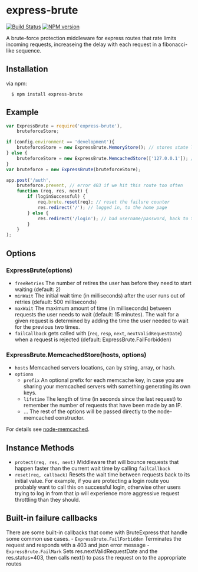 express-brute
=============
[![Build Status](https://travis-ci.org/AdamPflug/express-brute.png?branch=master)](https://travis-ci.org/AdamPflug/express-brute)
[![NPM version](https://badge.fury.io/js/express-brute.png)](http://badge.fury.io/js/express-brute)

A brute-force protection middleware for express routes that rate limits incoming requests, increaseing the delay with each request in a fibonacci-like sequence.

Installation
------------
  via npm:

      $ npm install express-brute

Example
-------
``` js
var ExpressBrute = require('express-brute'),
    bruteforceStore;

if (config.environment == 'development'){
	bruteforceStore = new ExpressBrute.MemoryStore(); // stores state locally, don't use this in production
} else {
	bruteforceStore = new ExpressBrute.MemcachedStore(['127.0.0.1']); // stores state with memcached
}
var bruteforce = new ExpressBrute(bruteforceStore);

app.post('/auth',
	bruteforce.prevent, // error 403 if we hit this route too often
	function (req, res, next) {
		if (loginSuccessful) {
			req.brute.reset(req); // reset the failure counter
			res.redirect('/'); // logged in, to the home page
		} else {
			res.redirect('/login'); // bad username/password, back to the login page
		}
	}
);
```

Options
-------
### ExpressBrute(options)
- `freeRetries` The number of retires the user has before they need to start waiting (default: 2)
- `minWait` The initial wait time (in milliseconds) after the user runs out of retries (default: 500 milliseconds)
- `maxWait` The maximum amount of time (in milliseconds) between requests the user needs to wait (default: 15 minutes). The wait for a given request is determined by adding the time the user needed to wait for the previous two times.
- `failCallback` gets called with (`req`, `resp`, `next`, `nextValidRequestDate`) when a request is rejected (default: ExpressBrute.FailForbidden)

### ExpressBrute.MemcachedStore(hosts, options)
- `hosts` Memcached servers locations, can by string, array, or hash.
- `options`
	- `prefix`   An optional prefix for each memcache key, in case you are sharing 
	             your memcached servers with something generating its own keys.
	- `lifetime` The length of time (in seconds since the last request) to remember the number
	             of requests that have been made by an IP.
	- ...        The rest of the options will be passed directly to the node-memcached constructor.

For details see [node-memcached](http://github.com/3rd-Eden/node-memcached).

Instance Methods
----------------
- `protect(req, res, next)` Middleware that will bounce requests that happen faster than
                            the current wait time by calling `failCallback`
- `reset(req, callback)`    Resets the wait time between requests back to its initial value.
                            For example, if you are protecting a login route you probably want to 
                            call this on successful login, otherwise other users trying to log in 
                            from that ip will experience more aggressive request throttling than 
                            they should.


Built-in failure callbacks
---------------------------
There are some built-in callbacks that come with BruteExpress that handle some common use cases.
		- `ExpressBrute.FailForbidden` Terminates the request and responds with a 403 and json error message
		- `ExpressBrute.FailMark` Sets res.nextValidRequestDate and the res.status=403, then calls next() to pass the request on to the appropriate routes
